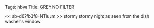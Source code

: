 Tags: hbvu
Title: GREY NO FILTER
  
<< sb-d67fb3f8-NTluum >> stormy stormy night as seen from the dish washer's window  
